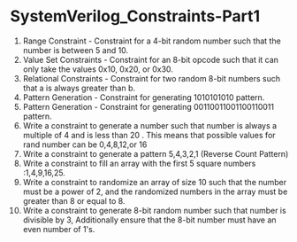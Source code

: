 # SystemVerilog_Constraints-Part1
1. Range Constraint -  Constraint for a 4-bit random number such that the number is between 5 and 10.
2. Value Set Constraints - Constraint for an 8-bit opcode such that it can only take the values 0x10, 0x20, or 0x30.
3. Relational Constraints - Constraint for two random 8-bit numbers such that a is always greater than b.
4. Pattern Generation - Constraint for generating 1010101010 pattern.
5. Pattern Generation - Constraint for generating 00110011001100110011 pattern.
6. Write a constraint to generate a number such that number is always a multiple of 4 and is less than 20 . This means that possible values for rand number can be         0,4,8,12,or 16
7. Write a constraint to generate a pattern 5,4,3,2,1 (Reverse Count Pattern)
8. Write a constraint to fill an array with the first 5 square numbers :1,4,9,16,25.
9. Write a constraint to randomize an array of size 10 such that the number must be a power of 2, and the randomized numbers in the array must be greater than 8 or       equal to 8.
10. Write a constraint to generate 8-bit random number such that number is divisible by 3, Additionally ensure that the 8-bit number must have an even number of 1's.
